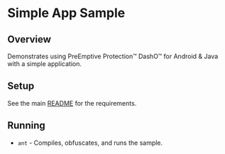 # Simple App Sample

## Overview

Demonstrates using PreEmptive Protection™ DashO™ for Android & Java with a simple application.

## Setup

See the main [README](../README.md) for the requirements.

## Running

* `ant` - Compiles, obfuscates, and runs the sample.
